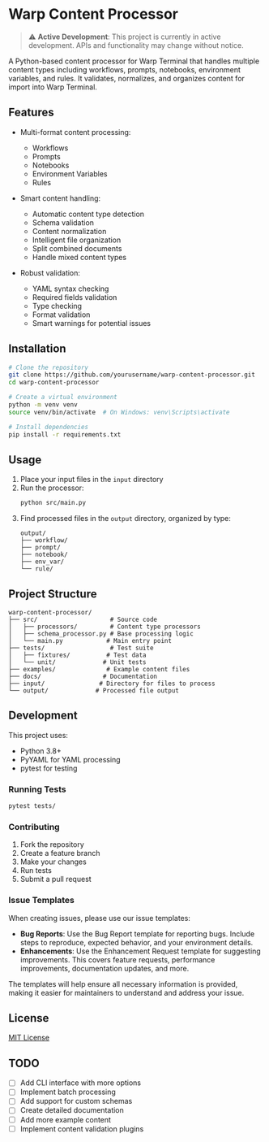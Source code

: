 # Warp Content Processor

> ⚠️ **Active Development**: This project is currently in active development. APIs and functionality may change without notice.

A Python-based content processor for Warp Terminal that handles multiple content types including workflows, prompts, notebooks, environment variables, and rules. It validates, normalizes, and organizes content for import into Warp Terminal.

## Features

- Multi-format content processing:
  - Workflows
  - Prompts
  - Notebooks
  - Environment Variables
  - Rules

- Smart content handling:
  - Automatic content type detection
  - Schema validation
  - Content normalization
  - Intelligent file organization
  - Split combined documents
  - Handle mixed content types

- Robust validation:
  - YAML syntax checking
  - Required fields validation
  - Type checking
  - Format validation
  - Smart warnings for potential issues

## Installation

```bash
# Clone the repository
git clone https://github.com/yourusername/warp-content-processor.git
cd warp-content-processor

# Create a virtual environment
python -m venv venv
source venv/bin/activate  # On Windows: venv\Scripts\activate

# Install dependencies
pip install -r requirements.txt
```

## Usage

1. Place your input files in the `input` directory
2. Run the processor:
   ```bash
   python src/main.py
   ```
3. Find processed files in the `output` directory, organized by type:
   ```
   output/
   ├── workflow/
   ├── prompt/
   ├── notebook/
   ├── env_var/
   └── rule/
   ```

## Project Structure

```
warp-content-processor/
├── src/                    # Source code
│   ├── processors/         # Content type processors
│   ├── schema_processor.py # Base processing logic
│   └── main.py            # Main entry point
├── tests/                  # Test suite
│   ├── fixtures/          # Test data
│   └── unit/             # Unit tests
├── examples/              # Example content files
├── docs/                 # Documentation
├── input/               # Directory for files to process
└── output/             # Processed file output
```

## Development

This project uses:
- Python 3.8+
- PyYAML for YAML processing
- pytest for testing

### Running Tests

```bash
pytest tests/
```

### Contributing

1. Fork the repository
2. Create a feature branch
3. Make your changes
4. Run tests
5. Submit a pull request

### Issue Templates

When creating issues, please use our issue templates:

- **Bug Reports**: Use the Bug Report template for reporting bugs. Include steps to reproduce, expected behavior, and your environment details.
- **Enhancements**: Use the Enhancement Request template for suggesting improvements. This covers feature requests, performance improvements, documentation updates, and more.

The templates will help ensure all necessary information is provided, making it easier for maintainers to understand and address your issue.

## License

[MIT License](LICENSE)

## TODO

- [ ] Add CLI interface with more options
- [ ] Implement batch processing
- [ ] Add support for custom schemas
- [ ] Create detailed documentation
- [ ] Add more example content
- [ ] Implement content validation plugins

